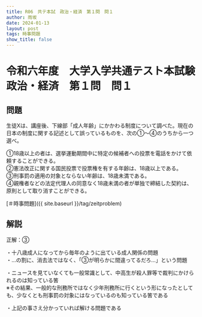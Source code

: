 ```yaml
---
title: R06　共テ本試　政治・経済　第１問　問１
author: 雨坂
date: 2024-01-13
layout: post
tags: 時事問題
show_title: false
---
```

  
# 令和六年度　大学入学共通テスト本試験　政治・経済　第１問　問１  

## 問題  
生徒Xは、講座後、下線部「成人年齢」にかかわる制度について調べた。現在の日本の制度に関する記述として誤っているものを、次の①～④のうちから一つ選べ。  
  
①18歳以上の者は、選挙運動期間中に特定の候補者への投票を電話をかけて依頼することができる。  
②憲法改正に関する国民投票で投票権を有する年齢は、18歳以上である。  
③刑事罰の適用の対象とならない年齢は、18歳未満である。  
④親権者などの法定代理人の同意なく18歳未満の者が単独で締結した契約は、原則として取り消すことができる。  
  
[＃時事問題]({{ site.baseurl }}/tag/zeitproblem)  
  
## 解説  
正解：③  
  
・十八歳成人になってから毎年のように出ている成人関係の問題  
・…の割に、消去法ではなく、「③が明らかに間違ってるだろ…」という問題  
  
・ニュースを見ていなくても一般常識として、中高生が殺人罪等で裁判にかけられるのは知っている筈  
※その結果、一般的な刑務所ではなく少年刑務所に行くという形になったとしても、少なくとも刑事罰の対象にはなっているのも知っている筈である  
  
・上記の事さえ分かっていれば解ける問題である  